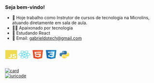 ### Seja bem-vindo!

- 🔭 Hoje trabalho como Instrutor de cursos de tecnologia na Microlins, atuando diretamente em sala de aula.
- 👨‍💻 Apaixonado por tecnologia
- 🌱 Estudando React
- 📩 Email: gabrieldotech@gmail.com
</p>
  <div style="display: inline_block"><br>
  <img align="center" alt="gabriel-Js" height="30" width="40" src="https://raw.githubusercontent.com/devicons/devicon/master/icons/javascript/javascript-plain.svg">
  <img align="center" alt="gabriel-React" height="30" width="40" src="https://raw.githubusercontent.com/devicons/devicon/master/icons/react/react-original.svg">
  <img align="center" alt="gabriel-HTML" height="30" width="40" src="https://raw.githubusercontent.com/devicons/devicon/master/icons/html5/html5-original.svg">
  <img align="center" alt="gabriel-CSS" height="30" width="40" src="https://raw.githubusercontent.com/devicons/devicon/master/icons/css3/css3-original.svg">
  <img align="center" alt="gabriel-Python" height="30" width="40" src="https://raw.githubusercontent.com/devicons/devicon/master/icons/python/python-original.svg">
</div>

##

[![card](https://github-readme-stats.vercel.app/api?username=gabrieldotech&theme=dark)](https://github.com/anuraghazra/github-readme-stats) <br>
[![iuricode](https://github-readme-stats.vercel.app/api/top-langs/?username=iuricode&layout=compact&theme=dark)](https://github.com/anuraghazra/github-readme-stats)
